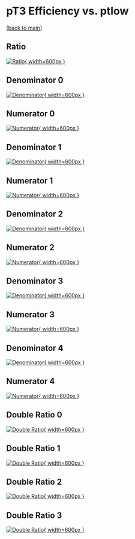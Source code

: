 # pT3 Efficiency vs. ptlow

[[back to main](./)]



## Ratio

[![Ratio](../mtv/var/pT3_vtr_211_0_eff_ptlow.png){ width=600px }](../mtv/var/pT3_vtr_211_0_eff_ptlow.pdf)

## Denominator 0

[![Denominator](../mtv/den/pT3_vtr_211_0_eff_ptlow_den0.png){ width=600px }](../mtv/den/pT3_vtr_211_0_eff_ptlow_den0.pdf)

## Numerator 0

[![Numerator](../mtv/num/pT3_vtr_211_0_eff_ptlow_num0.png){ width=600px }](../mtv/num/pT3_vtr_211_0_eff_ptlow_num0.pdf)

## Denominator 1

[![Denominator](../mtv/den/pT3_vtr_211_0_eff_ptlow_den1.png){ width=600px }](../mtv/den/pT3_vtr_211_0_eff_ptlow_den1.pdf)

## Numerator 1

[![Numerator](../mtv/num/pT3_vtr_211_0_eff_ptlow_num1.png){ width=600px }](../mtv/num/pT3_vtr_211_0_eff_ptlow_num1.pdf)

## Denominator 2

[![Denominator](../mtv/den/pT3_vtr_211_0_eff_ptlow_den2.png){ width=600px }](../mtv/den/pT3_vtr_211_0_eff_ptlow_den2.pdf)

## Numerator 2

[![Numerator](../mtv/num/pT3_vtr_211_0_eff_ptlow_num2.png){ width=600px }](../mtv/num/pT3_vtr_211_0_eff_ptlow_num2.pdf)

## Denominator 3

[![Denominator](../mtv/den/pT3_vtr_211_0_eff_ptlow_den3.png){ width=600px }](../mtv/den/pT3_vtr_211_0_eff_ptlow_den3.pdf)

## Numerator 3

[![Numerator](../mtv/num/pT3_vtr_211_0_eff_ptlow_num3.png){ width=600px }](../mtv/num/pT3_vtr_211_0_eff_ptlow_num3.pdf)

## Denominator 4

[![Denominator](../mtv/den/pT3_vtr_211_0_eff_ptlow_den4.png){ width=600px }](../mtv/den/pT3_vtr_211_0_eff_ptlow_den4.pdf)

## Numerator 4

[![Numerator](../mtv/num/pT3_vtr_211_0_eff_ptlow_num4.png){ width=600px }](../mtv/num/pT3_vtr_211_0_eff_ptlow_num4.pdf)

## Double Ratio 0

[![Double Ratio](../mtv/ratio/pT3_vtr_211_0_eff_ptlow_ratio0.png){ width=600px }](../mtv/ratio/pT3_vtr_211_0_eff_ptlow_ratio0.pdf)

## Double Ratio 1

[![Double Ratio](../mtv/ratio/pT3_vtr_211_0_eff_ptlow_ratio1.png){ width=600px }](../mtv/ratio/pT3_vtr_211_0_eff_ptlow_ratio1.pdf)

## Double Ratio 2

[![Double Ratio](../mtv/ratio/pT3_vtr_211_0_eff_ptlow_ratio2.png){ width=600px }](../mtv/ratio/pT3_vtr_211_0_eff_ptlow_ratio2.pdf)

## Double Ratio 3

[![Double Ratio](../mtv/ratio/pT3_vtr_211_0_eff_ptlow_ratio3.png){ width=600px }](../mtv/ratio/pT3_vtr_211_0_eff_ptlow_ratio3.pdf)

